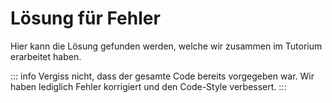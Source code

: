 # Lösung für Fehler

Hier kann die Lösung gefunden werden, welche wir zusammen im Tutorium erarbeitet haben.

::: info
Vergiss nicht, dass der gesamte Code bereits vorgegeben war. Wir haben lediglich Fehler korrigiert und den Code-Style verbessert.
:::

<EncryptedSolution />
